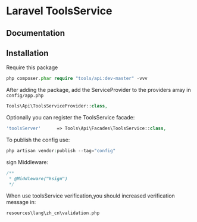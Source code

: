 # Laravel ToolsService

## Documentation

## Installation

Require this package  

```php
php composer.phar require "tools/api:dev-master" -vvv
```

After adding the package, add the ServiceProvider to the providers array in `config/app.php`

```php
Tools\Api\ToolsServiceProvider::class,
```

Optionally you can register the ToolsService facade:

```php
'toolsServer'      => Tools\Api\Facades\ToolsService::class,
```

To publish the config use:

```php
php artisan vendor:publish --tag="config"
```

sign Middleware:

```php
/**
 * @Middleware("hsign")
 */
```

When use toolsService verification,you should increased verification message in: 
```php
resources\lang\zh_cn\validation.php
```